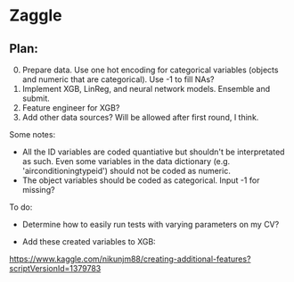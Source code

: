 # Zaggle

## Plan:

0. Prepare data. Use one hot encoding for categorical variables (objects and numeric that are categorical). Use -1 to fill NAs?
1. Implement XGB, LinReg, and neural network models. Ensemble and submit.
2. Feature engineer for XGB?
3. Add other data sources? Will be allowed after first round, I think.


Some notes:
- All the ID variables are coded quantiative but shouldn't be interpretated as such. Even some variables in the data dictionary (e.g. 'airconditioningtypeid') should not be coded as numeric. 
- The object variables should be coded as categorical. Input -1 for missing?

To do:
- Determine how to easily run tests with varying parameters on my CV?

- Add these created variables to XGB:

https://www.kaggle.com/nikunjm88/creating-additional-features?scriptVersionId=1379783
